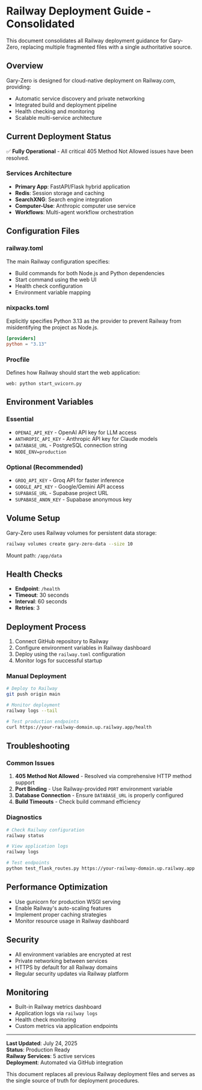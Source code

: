 # Railway Deployment Guide - Consolidated

This document consolidates all Railway deployment guidance for Gary-Zero, replacing multiple fragmented files with a single authoritative source.

## Overview

Gary-Zero is designed for cloud-native deployment on Railway.com, providing:
- Automatic service discovery and private networking
- Integrated build and deployment pipeline
- Health checking and monitoring
- Scalable multi-service architecture

## Current Deployment Status

✅ **Fully Operational** - All critical 405 Method Not Allowed issues have been resolved.

### Services Architecture

- **Primary App**: FastAPI/Flask hybrid application
- **Redis**: Session storage and caching
- **SearchXNG**: Search engine integration
- **Computer-Use**: Anthropic computer use service
- **Workflows**: Multi-agent workflow orchestration

## Configuration Files

### railway.toml

The main Railway configuration specifies:
- Build commands for both Node.js and Python dependencies
- Start command using the web UI
- Health check configuration
- Environment variable mapping

### nixpacks.toml

Explicitly specifies Python 3.13 as the provider to prevent Railway from misidentifying the project as Node.js.

```toml
[providers]
python = "3.13"
```

### Procfile

Defines how Railway should start the web application:

```
web: python start_uvicorn.py
```

## Environment Variables

### Essential
- `OPENAI_API_KEY` - OpenAI API key for LLM access
- `ANTHROPIC_API_KEY` - Anthropic API key for Claude models  
- `DATABASE_URL` - PostgreSQL connection string
- `NODE_ENV=production`

### Optional (Recommended)
- `GROQ_API_KEY` - Groq API for faster inference
- `GOOGLE_API_KEY` - Google/Gemini API access
- `SUPABASE_URL` - Supabase project URL
- `SUPABASE_ANON_KEY` - Supabase anonymous key

## Volume Setup

Gary-Zero uses Railway volumes for persistent data storage:

```bash
railway volumes create gary-zero-data --size 10
```

Mount path: `/app/data`

## Health Checks

- **Endpoint**: `/health`
- **Timeout**: 30 seconds
- **Interval**: 60 seconds
- **Retries**: 3

## Deployment Process

1. Connect GitHub repository to Railway
2. Configure environment variables in Railway dashboard
3. Deploy using the `railway.toml` configuration
4. Monitor logs for successful startup

### Manual Deployment

```bash
# Deploy to Railway
git push origin main

# Monitor deployment
railway logs --tail

# Test production endpoints
curl https://your-railway-domain.up.railway.app/health
```

## Troubleshooting

### Common Issues

1. **405 Method Not Allowed** - Resolved via comprehensive HTTP method support
2. **Port Binding** - Use Railway-provided `PORT` environment variable
3. **Database Connection** - Ensure `DATABASE_URL` is properly configured
4. **Build Timeouts** - Check build command efficiency

### Diagnostics

```bash
# Check Railway configuration
railway status

# View application logs
railway logs

# Test endpoints
python test_flask_routes.py https://your-railway-domain.up.railway.app
```

## Performance Optimization

- Use gunicorn for production WSGI serving
- Enable Railway's auto-scaling features
- Implement proper caching strategies
- Monitor resource usage in Railway dashboard

## Security

- All environment variables are encrypted at rest
- Private networking between services
- HTTPS by default for all Railway domains
- Regular security updates via Railway platform

## Monitoring

- Built-in Railway metrics dashboard
- Application logs via `railway logs`
- Health check monitoring
- Custom metrics via application endpoints

---

**Last Updated**: July 24, 2025  
**Status**: Production Ready  
**Railway Services**: 5 active services  
**Deployment**: Automated via GitHub integration

This document replaces all previous Railway deployment files and serves as the single source of truth for deployment procedures.
